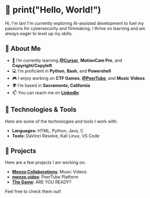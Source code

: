 # 👋 print("Hello, World!") 

 Hi, I'm Ian! 
 I'm currently exploring AI-assisted development to fuel my passions for cybersecurity and filmmaking. I thrive on learning and am always eager to level up my skills. 

## 🚀 About Me

- 🌱 I’m currently learning **[@Cursor](https://github.com/getcursor/cursor)**, **MotionCam Pro**, and **Copyright/Copyleft**
- 💻 I’m proficient in **Python**, **Bash**, and **Powershell**
- 🎮 I enjoy working on **CTF Games**, **[@PeerTube](https://github.com/Chocobozzz/PeerTube)**, and **Music Videos**
- 🌍 I’m based in **Sacramento, California**
- 📫 You can reach me on **[LinkedIn](https://www.linkedin.com/in/ianmenz/)**

## 🔧 Technologies & Tools

Here are some of the technologies and tools I work with:

- **Languages:** HTML, Python, Java, C
- **Tools:** DaVinci Resolve, Kali Linux, VS Code

## 🌟 Projects

Here are a few projects I am working on:

- **[Menzo Collaborations](https://www.youtube.com/@MenzoCollabs)**: Music Videos
- **[menzo.video](https://menzo.video)**: PeerTube Platform
- **[The Game](https://player01ready.com)**: ARE YOU READY?

Feel free to check them out!
